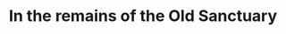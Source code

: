 ---
title: "In the remains of the Old Sanctuary"
layout: picture
picture: /assets/camera-roll/2016/2016-09-12-in-the-remains-of-the-old-sanctuary/20160912_003500813_iOS.jpg
thumbnail: /assets/camera-roll/2016/2016-09-12-in-the-remains-of-the-old-sanctuary/20160912_003500813_iOS-thumbnail.jpg
related:
  - Seattle_-_Old_Temple_De_Hirsch.jpg
  - Temple De Hirsch Sinai - Wikipedia
tags:
  - Capitol Hill
  - Photograph
  - Looking Down
  - Leaf
  - Temple De Hirsch Sinai
  - Seattle
---